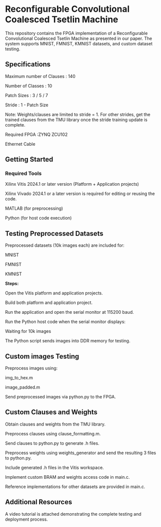# Reconfigurable Convolutional Coalesced Tsetlin Machine

This repository contains the FPGA implementation of a Reconfigurable Convolutional Coalesced Tsetlin Machine as presented in our paper. The system supports MNIST, FMNIST, KMNIST datasets, and custom dataset testing.

## Specifications

Maximum number of Clauses :	140

Number of Classes	: 10

Patch Sizes :	3 / 5 / 7

Stride : 1 - Patch Size  

Note: Weights/clauses are limited to stride = 1. For other strides, get the trained clauses from the TMU library once the stride training update is complete.

Required FPGA :ZYNQ ZCU102

Ethernet Cable

## Getting Started
### Required Tools

Xilinx Vitis 2024.1 or later version
 (Platform + Application projects)

Xilinx Vivado 2024.1 or a later version is required for editing or reusing the code.

MATLAB (for preprocessing)

Python (for host code execution)

## Testing Preprocessed Datasets

Preprocessed datasets (10k images each) are included for:

MNIST

FMNIST

KMNIST

**Steps:**

Open the Vitis platform and application projects.

Build both platform and application project.

Run the application and open the serial monitor at 115200 baud.

Run the Python host code when the serial monitor displays:

Waiting for 10k images

The Python script sends images into DDR memory for testing.

## Custom images Testing

Preprocess images using:

img_to_hex.m

image_padded.m

Send preprocessed images via python.py to the FPGA.

## Custom Clauses and Weights

Obtain clauses and weights from the TMU library.

Preprocess clauses using clause_formatting.m.

Send clauses to python.py to generate .h files.

Preprocess weights using weights_generator and send the resulting 3 files to python.py.

Include generated .h files in the Vitis workspace.

Implement custom BRAM and weights access code in main.c.

Reference implementations for other datasets are provided in main.c.

## Additional Resources

A video tutorial is attached demonstrating the complete testing and deployment process.
